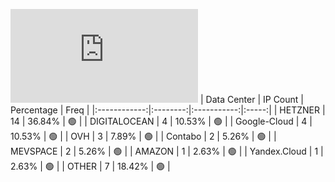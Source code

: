 ![Diagramm](https://github.com/obajay/StateSync-snapshots/blob/main/Projects/Odin/1/README.md)
| Data Center | IP Count | Percentage | Freq |
|:------------:|:--------:|:-----------:|:-----:|
| HETZNER | 14 | 36.84% | 🟢 |
| DIGITALOCEAN | 4 | 10.53% | 🟢 |
| Google-Cloud | 4 | 10.53% | 🟢 |
| OVH | 3 | 7.89% | 🟢 |
| Contabo | 2 | 5.26% | 🟢 |
| MEVSPACE | 2 | 5.26% | 🟢 |
| AMAZON | 1 | 2.63% | 🟢 |
| Yandex.Cloud | 1 | 2.63% | 🟢 |
| OTHER | 7 | 18.42% | 🟢 |